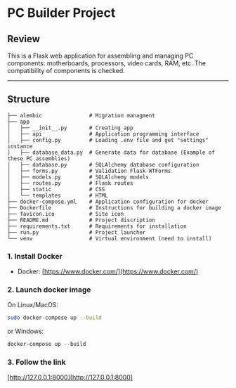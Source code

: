 # PC Builder Project

## Review

This is a Flask web application for assembling and managing PC components: motherboards, processors, video cards, RAM, etc. The compatibility of components is checked.

---

## Structure

```text
├── alembic               # Migration managment
├── app
│   ├── __init__.py       # Creating app
│   ├── api               # Application programming interface
│   ├── config.py         # Loading .env file and get "settings" instance
│   ├── database_data.py  # Generate data for database (Example of these PC assemblies)
│   ├── database.py       # SQLAlchemy database configuration
│   ├── forms.py          # Validation Flask-WTForms
│   ├── models.py         # SQLAlchemy models
│   ├── routes.py         # Flask routes
│   ├── static            # CSS
│   └── templates         # HTML
├── docker-compose.yml    # Application configuration for docker 
├── Dockerfile            # Instructions for building a docker image 
├── favicon.ico           # Site icon
├── README.md             # Project discription
├── requirements.txt      # Requirements for installation
├── run.py                # Project launcher
└── venv                  # Virtual environment (need to install)
```

### 1. Install Docker

* Docker: [https://www.docker.com/](https://www.docker.com/)

### 2. Launch docker image

On Linux/MacOS:
```bash
sudo docker-compose up --build
```
or Windows:
```powershell
docker-compose up --build
```

### 3. Follow the link
   [http://127.0.0.1:8000](http://127.0.0.1:8000)

